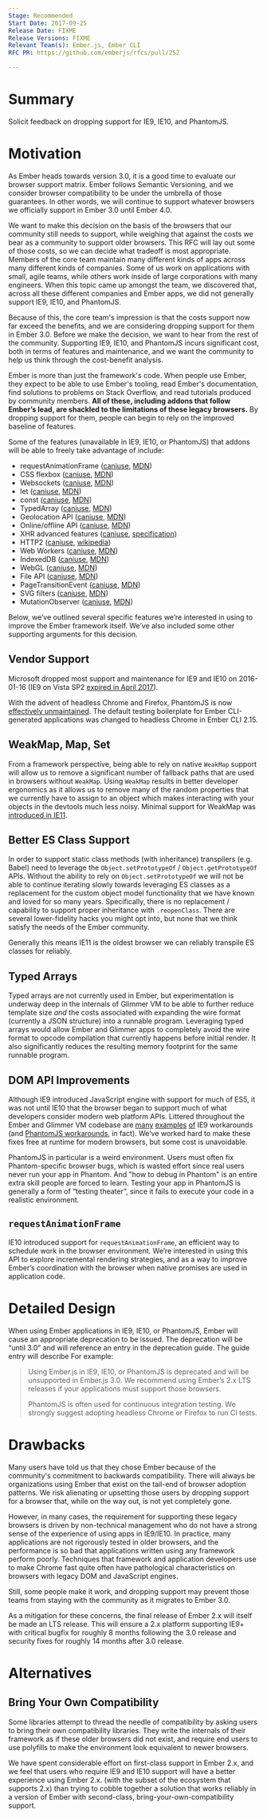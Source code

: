 ```yaml
---
Stage: Recommended
Start Date: 2017-09-25
Release Date: FIXME
Release Versions: FIXME
Relevant Team(s): Ember.js, Ember CLI
RFC PR: https://github.com/emberjs/rfcs/pull/252

---
```


# Summary

Solicit feedback on dropping support for IE9, IE10, and PhantomJS.

# Motivation

As Ember heads towards version 3.0, it is a good time to evaluate our browser support matrix. Ember follows Semantic Versioning, and we consider browser compatibility to be under the umbrella of those guarantees. In other words, we will continue to support whatever browsers we officially support in Ember 3.0 until Ember 4.0.

We want to make this decision on the basis of the browsers that our community still needs to support, while weighing that against the costs we bear as a community to support older browsers. This RFC will lay out some of those costs, so we can decide what tradeoff is most appropriate.
Members of the core team maintain many different kinds of apps across many different kinds of companies. Some of us work on applications with small, agile teams, while others work inside of large corporations with many engineers. When this topic came up amongst the team, we discovered that, across all these different companies and Ember apps, we did not generally support IE9, IE10, and PhantomJS.

Because of this, the core team's impression is that the costs support now far exceed the benefits, and we are considering dropping support for them in Ember 3.0. Before we make the decision, we want to hear from the rest of the community. Supporting IE9, IE10, and PhantomJS incurs significant cost, both in terms of features and maintenance, and we want the community to help us think through the cost-benefit analysis.

Ember is more than just the framework's code. When people use Ember, they expect to be able to use Ember's tooling, read Ember's documentation, find solutions to problems on Stack Overflow, and read tutorials produced by community members. **All of these, including addons that follow Ember’s lead, are shackled to the limitations of these legacy browsers.** By dropping support for them, people can begin to rely on the improved baseline of features.

Some of the features (unavailable in IE9, IE10, or PhantomJS) that addons will be able to freely take advantage of include:

- requestAnimationFrame ([caniuse](http://caniuse.com/#feat=requestanimationframe), [MDN](https://developer.mozilla.org/en-US/docs/Web/API/window/requestAnimationFrame))
- CSS flexbox ([caniuse](http://caniuse.com/#search=flexbox), [MDN](https://developer.mozilla.org/en-US/docs/Web/CSS/CSS_Flexible_Box_Layout/Using_CSS_flexible_boxes))
- Websockets ([caniuse](http://caniuse.com/#feat=websockets), [MDN](https://developer.mozilla.org/en-US/docs/Web/API/WebSockets_API))
- let ([caniuse](http://caniuse.com/#feat=let), [MDN](https://developer.mozilla.org/en-US/docs/Web/JavaScript/Reference/Statements/let))
- const ([caniuse](http://caniuse.com/#feat=const), [MDN](https://developer.mozilla.org/en-US/docs/Web/JavaScript/Reference/Statements/const))
- TypedArray ([caniuse](http://caniuse.com/#feat=typedarrays), [MDN](https://developer.mozilla.org/en-US/docs/Web/JavaScript/Reference/Global_Objects/TypedArray))
- Geolocation API ([caniuse](https://caniuse.com/#search=Geolocation), [MDN](https://developer.mozilla.org/en-US/docs/Web/API/Geolocation))
- Online/offline API ([caniuse](http://caniuse.com/#feat=online-status), [MDN](https://developer.mozilla.org/en-US/docs/Online_and_offline_events))
- XHR advanced features ([caniuse](https://caniuse.com/#feat=xhr2), [specification](https://www.w3.org/TR/2012/WD-XMLHttpRequest-20120117/))
- HTTP2 ([caniuse](http://caniuse.com/#feat=http2), [wikipedia](https://en.wikipedia.org/wiki/HTTP/2))
- Web Workers ([caniuse](http://caniuse.com/#feat=webworkers), [MDN](https://developer.mozilla.org/en-US/docs/Web/API/Web_Workers_API/Using_web_workers))
- IndexedDB ([caniuse](http://caniuse.com/#feat=indexeddb), [MDN](https://developer.mozilla.org/en-US/docs/Web/API/IndexedDB_API))
- WebGL ([caniuse](http://caniuse.com/#feat=webgl), [MDN](https://developer.mozilla.org/en-US/docs/Web/API/WebGL_API))
- File API ([caniuse](http://caniuse.com/#feat=fileapi), [MDN](https://developer.mozilla.org/en-US/docs/Web/API/File))
- PageTransitionEvent ([caniuse](http://caniuse.com/#feat=page-transition-events), [MDN](https://developer.mozilla.org/en-US/docs/Web/API/PageTransitionEvent))
- SVG filters ([caniuse](http://caniuse.com/#feat=svg-filters), [MDN](https://developer.mozilla.org/en-US/docs/Web/SVG/Tutorial/SVG_Filters_Tutorial))
- MutationObserver ([caniuse](http://caniuse.com/#feat=mutationobserver), [MDN](https://developer.mozilla.org/en-US/docs/Web/API/MutationObserver))

Below, we’ve outlined several specific features we’re interested in using to improve the Ember framework itself. We’ve also included some other supporting arguments for this decision.

## Vendor Support

Microsoft dropped most support and maintenance for IE9 and IE10 on 2016-01-16 (IE9 on Vista SP2 [expired in April 2017](http://www.allyncs.com/docs/lifecyclesupport.html)).

With the advent of headless Chrome and Firefox, PhantomJS is now [effectively unmaintained](https://groups.google.com/forum/#!topic/phantomjs/9aI5d-LDuNE). The default testing boilerplate for Ember CLI-generated applications was changed to headless Chrome in Ember CLI 2.15.

## WeakMap, Map, Set

From a framework perspective, being able to rely on native `WeakMap` support will allow us to remove a significant number of fallback paths that are used in browsers without `WeakMap`. Using `WeakMap` results in better developer ergonomics as it allows us to remove many of the random properties that we currently have to assign to an object which makes interacting with your objects in the devtools much less noisy. Minimal support for WeakMap was [introduced in IE11](http://kangax.github.io/compat-table/es6/#test-WeakMap).

## Better ES Class Support

In order to support static class methods (with inheritance) transpilers (e.g. Babel) need to leverage the `Object.setPrototypeOf` / `Object.getPrototypeOf` APIs. Without the ability to rely on `Object.setPrototypeOf` we will not be able to continue iterating slowly towards leveraging ES classes as a replacement for the custom object model functionality that we have known and loved for so many years. Specifically, there is no replacement / capability to support proper inheritance with `.reopenClass`. There are several lower-fidelity hacks you might opt into, but none that we think satisfy the needs of the Ember community.

Generally this means IE11 is the oldest browser we can reliably transpile ES classes for reliably.

## Typed Arrays

Typed arrays are not currently used in Ember, but experimentation is underway deep in the internals of Glimmer VM to be able to further reduce template size *and* the costs associated with expanding the wire format (currently a JSON structure) into a runnable program. Leveraging typed arrays would allow Ember and Glimmer apps to completely avoid the wire format to opcode compilation that currently happens before initial render. It also significantly reduces the resulting memory footprint for the same runnable program.

## DOM API Improvements

Although IE9 introduced JavaScript engine with support for much of ES5, it was not until IE10 that the browser began to support much of what developers consider modern web platform APIs. Littered throughout the Ember and Glimmer VM codebase are [many](https://github.com/glimmerjs/glimmer-vm/blob/1759c16defc546b034b97e37141187652ed93859/packages/%40glimmer/runtime/lib/dom/props.ts#L54) [examples](https://github.com/glimmerjs/glimmer-vm/blob/9ecc88504c81469ba20dba3ed3f37d373a998355/packages/%40glimmer/test-helpers/lib/helpers.ts#L170) [of](https://github.com/glimmerjs/glimmer-vm/blob/bfed16af6a5ecce4fbe9f27783245fe0f8b03480/build/broccoli/transpile-to-es5.js#L25) IE9 workarounds (and [PhantomJS workarounds](https://github.com/glimmerjs/glimmer-vm/blob/1759c16defc546b034b97e37141187652ed93859/packages/%40glimmer/runtime/lib/dom/props.ts#L49), in fact). We’ve worked hard to make these fixes free at runtime for modern browsers, but some cost is unavoidable.

PhantomJS in particular is a weird environment. Users must often fix Phantom-specific browser bugs, which is wasted effort since real users never run your app in Phantom. And "how to debug in Phantom" is an entire extra skill people are forced to learn. Testing your app in PhantomJS is generally a form of “testing theater”, since it fails to execute your code in a realistic environment.

## `requestAnimationFrame`

IE10 introduced support for `requestAnimationFrame`, an efficient way to schedule work in the browser environment. We’re interested in using this API to explore incremental rendering strategies, and as a way to improve Ember’s coordination with the browser when native promises are used in application code.

# Detailed Design

When using Ember applications in IE9, IE10, or PhantomJS, Ember will cause an appropriate deprecation to be issued. The deprecation will be “until 3.0” and will reference an entry in the deprecation guide. The guide entry will describe For example:

> Using Ember.js in IE9, IE10, or PhantomJS is deprecated and will be unsupported in Ember.js 3.0. We recommend using Ember’s 2.x LTS releases if your applications must support those browsers.
>
> PhantomJS is often used for continuous integration testing. We strongly suggest adopting headless Chrome or Firefox to run CI tests.

# Drawbacks

Many users have told us that they chose Ember because of the community's commitment to backwards compatibility. There will always be organizations using Ember that exist on the tail-end of browser adoption patterns. We risk alienating or upsetting those users by dropping support for a browser that, while on the way out, is not yet completely gone.

However, in many cases, the requirement for supporting these legacy browsers is driven by non-technical management who do not have a strong sense of the experience of using apps in IE9/IE10. In practice, many applications are not rigorously tested in older browsers, and the performance is so bad that applications written using any framework perform poorly. Techniques that framework and application developers use to make Chrome fast quite often have pathological characteristics on browsers with legacy DOM and JavaScript engines.

Still, some people make it work, and dropping support may prevent those teams from staying with the community as it migrates to Ember 3.0.

As a mitigation for these concerns, the final release of Ember 2.x will itself be made an LTS release. This will ensure a 2.x platform supporting IE9+ with critical bugfix for roughly 8 months following the 3.0 release and security fixes for roughly 14 months after 3.0 release.

# Alternatives

## Bring Your Own Compatibility

Some libraries attempt to thread the needle of compatibility by asking users to bring their own compatibility libraries. They write the internals of their framework as if these older browsers did not exist, and require end users to use polyfills to make the environment look equivalent to newer browsers.

We have spent considerable effort on first-class support in Ember 2.x, and we feel that users who require IE9 and IE10 support will have a better experience using Ember 2.x. (with the subset of the ecosystem that supports 2.x) than trying to cobble together a solution that works reliably in a version of Ember with second-class, bring-your-own-compatibility support.
